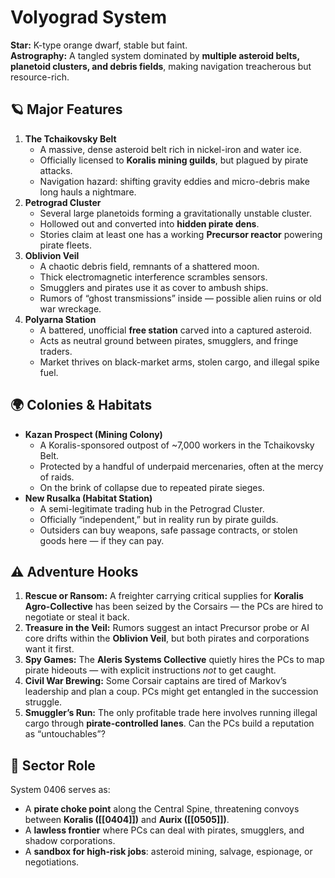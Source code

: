 # Volyograd System

**Star:** K-type orange dwarf, stable but faint.  
**Astrography:** A tangled system dominated by **multiple asteroid belts, planetoid clusters, and debris fields**, making navigation treacherous but resource-rich.

## 🪐 Major Features

1. **The Tchaikovsky Belt**
    - A massive, dense asteroid belt rich in nickel-iron and water ice.
    - Officially licensed to **Koralis mining guilds**, but plagued by pirate attacks.
    - Navigation hazard: shifting gravity eddies and micro-debris make long hauls a nightmare.
2. **Petrograd Cluster**
    - Several large planetoids forming a gravitationally unstable cluster.
    - Hollowed out and converted into **hidden pirate dens**.
    - Stories claim at least one has a working **Precursor reactor** powering pirate fleets.
3. **Oblivion Veil**
    - A chaotic debris field, remnants of a shattered moon.
    - Thick electromagnetic interference scrambles sensors.
    - Smugglers and pirates use it as cover to ambush ships.
    - Rumors of “ghost transmissions” inside — possible alien ruins or old war wreckage.
4. **Polyarna Station**
    - A battered, unofficial **free station** carved into a captured asteroid.
    - Acts as neutral ground between pirates, smugglers, and fringe traders.
    - Market thrives on black-market arms, stolen cargo, and illegal spike fuel.

## 🌍 Colonies & Habitats

- **Kazan Prospect (Mining Colony)**
    - A Koralis-sponsored outpost of ~7,000 workers in the Tchaikovsky Belt.
    - Protected by a handful of underpaid mercenaries, often at the mercy of raids.
    - On the brink of collapse due to repeated pirate sieges.
- **New Rusalka (Habitat Station)**
    - A semi-legitimate trading hub in the Petrograd Cluster.
    - Officially “independent,” but in reality run by pirate guilds.
    - Outsiders can buy weapons, safe passage contracts, or stolen goods here — if they can pay.

## ⚠️ Adventure Hooks

1. **Rescue or Ransom:** A freighter carrying critical supplies for **Koralis Agro-Collective** has been seized by the Corsairs — the PCs are hired to negotiate or steal it back.
2. **Treasure in the Veil:** Rumors suggest an intact Precursor probe or AI core drifts within the **Oblivion Veil**, but both pirates and corporations want it first.
3. **Spy Games:** The **Aleris Systems Collective** quietly hires the PCs to map pirate hideouts — with explicit instructions _not_ to get caught.
4. **Civil War Brewing:** Some Corsair captains are tired of Markov’s leadership and plan a coup. PCs might get entangled in the succession struggle.
5. **Smuggler’s Run:** The only profitable trade here involves running illegal cargo through **pirate-controlled lanes**. Can the PCs build a reputation as “untouchables”?

## 🔭 Sector Role

System 0406 serves as:
- A **pirate choke point** along the Central Spine, threatening convoys between **Koralis ([[0404]])** and **Aurix ([[0505]])**.
- A **lawless frontier** where PCs can deal with pirates, smugglers, and shadow corporations.
- A **sandbox for high-risk jobs**: asteroid mining, salvage, espionage, or negotiations.
